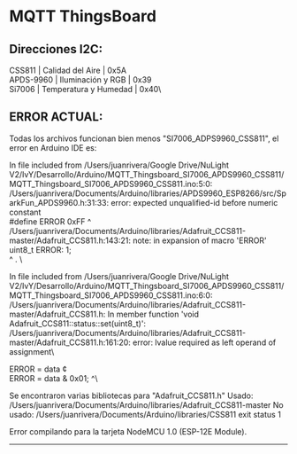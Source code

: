 # MQTT ThingsBoard

## Direcciones I2C:

  CSS811    | Calidad del Aire      | 0x5A\
  APDS-9960 | Iluminación y RGB     | 0x39\
  Si7006    | Temperatura y Humedad | 0x40\  
  

## ERROR ACTUAL:
Todas los archivos funcionan bien menos "SI7006_ADPS9960_CSS811", el error en Arduino IDE es:


In file included from /Users/juanrivera/Google Drive/NuLight V2/IvY/Desarrollo/Arduino/MQTT_Thingsboard_SI7006_APDS9960_CSS811/MQTT_Thingsboard_SI7006_APDS9960_CSS811.ino:5:0:
/Users/juanrivera/Documents/Arduino/libraries/APDS9960_ESP8266/src/SparkFun_APDS9960.h:31:33: error: expected unqualified-id before numeric constant\
 #define ERROR                   0xFF
                                 ^      \
/Users/juanrivera/Documents/Arduino/libraries/Adafruit_CCS811-master/Adafruit_CCS811.h:143:21: note: in expansion of macro 'ERROR'\
             uint8_t ERROR: 1;\
                     ^ .   \
                     
In file included from /Users/juanrivera/Google Drive/NuLight V2/IvY/Desarrollo/Arduino/MQTT_Thingsboard_SI7006_APDS9960_CSS811/MQTT_Thingsboard_SI7006_APDS9960_CSS811.ino:6:0:
/Users/juanrivera/Documents/Arduino/libraries/Adafruit_CCS811-master/Adafruit_CCS811.h: In member function 'void Adafruit_CCS811::status::set(uint8_t)':\
/Users/juanrivera/Documents/Arduino/libraries/Adafruit_CCS811-master/Adafruit_CCS811.h:161:20: error: lvalue required as left operand of assignment\

   ERROR = data ¢\
   ERROR = data & 0x01;
                    ^\
                    
Se encontraron varias bibliotecas para "Adafruit_CCS811.h"
Usado: /Users/juanrivera/Documents/Arduino/libraries/Adafruit_CCS811-master
 No usado: /Users/juanrivera/Documents/Arduino/libraries/CSS811
exit status 1

Error compilando para la tarjeta NodeMCU 1.0 (ESP-12E Module).


----
